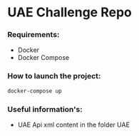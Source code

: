 # UAE Challenge Repo

### Requirements:

- Docker
- Docker Compose

### How to launch the project:

```bash
docker-compose up
```

### Useful information's:

- UAE Api xml content in the folder UAE
